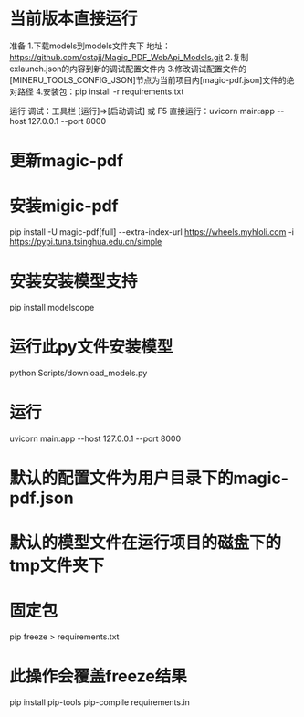 # 当前版本直接运行
准备
1.下载models到models文件夹下 地址：https://github.com/cstajj/Magic_PDF_WebApi_Models.git
2.复制exlaunch.json的内容到新的调试配置文件内
3.修改调试配置文件的[MINERU_TOOLS_CONFIG_JSON]节点为当前项目内[magic-pdf.json]文件的绝对路径
4.安装包：pip install -r requirements.txt 

运行
调试：工具栏 [运行]=>[启动调试] 或 F5
直接运行：uvicorn main:app --host 127.0.0.1 --port 8000


# 更新magic-pdf
# 安装migic-pdf
pip install -U magic-pdf[full] --extra-index-url https://wheels.myhloli.com -i https://pypi.tuna.tsinghua.edu.cn/simple
# 安装安装模型支持
pip install modelscope
# 运行此py文件安装模型
python Scripts/download_models.py
# 运行
uvicorn main:app --host 127.0.0.1 --port 8000
# 默认的配置文件为用户目录下的magic-pdf.json
# 默认的模型文件在运行项目的磁盘下的tmp文件夹下
# 固定包
pip freeze > requirements.txt

# 此操作会覆盖freeze结果
pip install pip-tools
pip-compile requirements.in 


